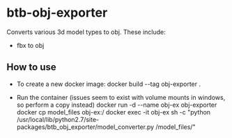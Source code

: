# btb-obj-exporter

Converts various 3d model types to obj. These include:
* fbx to obj

## How to use

- To create a new docker image:
  docker build --tag obj-exporter .

- Run the container (issues seem to exist with volume mounts in windows, so perform a copy instead)
  docker run -d --name obj-ex obj-exporter
  docker cp model_files obj-ex:/
  docker exec -it obj-ex sh -c "python /usr/local/lib/python2.7/site-packages/btb_obj_exporter/model_converter.py /model_files/"